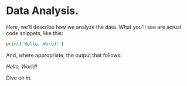 # Data Analysis.

Here, we'll describe how we analyze the data. What you'll see are actual code snippets, like this:

```python
print('Hello, World!')
```

And, where appropriate, the output that follows:

*Hello, World!*

Dive on in.
